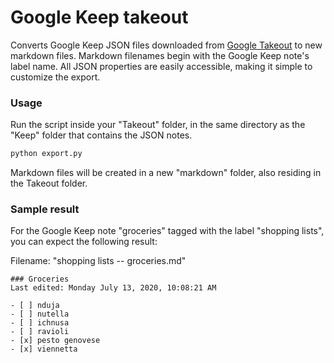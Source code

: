 # Google Keep takeout

Converts Google Keep JSON files downloaded from [Google Takeout](https://takeout.google.com/) to new markdown files. Markdown filenames begin with the Google Keep note's label name. All JSON properties are easily accessible, making it simple to customize the export.


### Usage

Run the script inside your "Takeout" folder, in the same directory as the "Keep" folder that contains the JSON notes.
```sh
python export.py
```

Markdown files will be created in a new "markdown" folder, also residing in the Takeout folder.


### Sample result

For the Google Keep note "groceries" tagged with the label "shopping lists", you can expect the following result:

Filename: "shopping lists -- groceries.md"
```
### Groceries
Last edited: Monday July 13, 2020, 10:08:21 AM

- [ ] nduja
- [ ] nutella
- [ ] ichnusa
- [ ] ravioli
- [x] pesto genovese
- [x] viennetta
```

